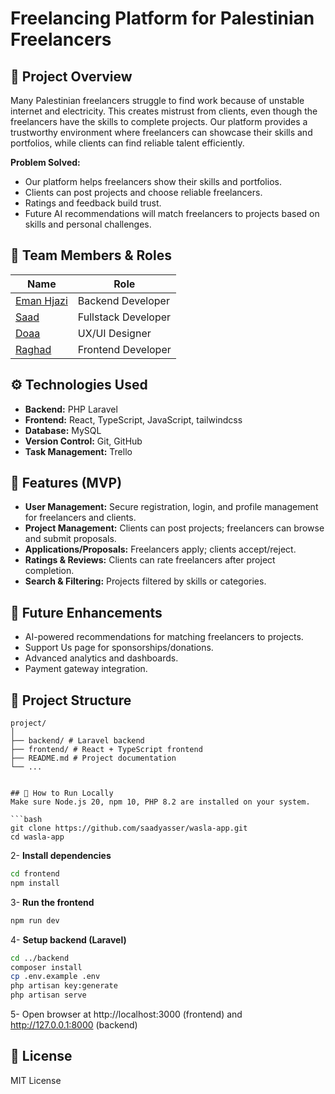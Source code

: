 # Freelancing Platform for Palestinian Freelancers

## 📌 Project Overview
Many Palestinian freelancers struggle to find work because of unstable internet and electricity.
This creates mistrust from clients, even though the freelancers have the skills to complete projects.
Our platform provides a trustworthy environment where freelancers can showcase their skills and portfolios, while clients can find reliable talent efficiently.

**Problem Solved:**
- Our platform helps freelancers show their skills and portfolios.
- Clients can post projects and choose reliable freelancers.
- Ratings and feedback build trust.
- Future AI recommendations will match freelancers to projects based on skills and personal challenges.


## 👥 Team Members & Roles
| Name | Role |
|------|------|
| [Eman Hjazi](https://github.com/Eman-Hjazi) | Backend Developer |
| [Saad](https://github.com/saadyasser) | Fullstack Developer |
| [Doaa](https://github.com/D0AAO) | UX/UI Designer |
| [Raghad](https://github.com/raghadabuzainih) | Frontend Developer |




## ⚙️ Technologies Used
- **Backend:** PHP Laravel  
- **Frontend:** React, TypeScript, JavaScript, tailwindcss  
- **Database:** MySQL  
- **Version Control:** Git, GitHub  
- **Task Management:** Trello  



## 🚀 Features (MVP)
- **User Management:** Secure registration, login, and profile management for freelancers and clients.  
- **Project Management:** Clients can post projects; freelancers can browse and submit proposals.  
- **Applications/Proposals:** Freelancers apply; clients accept/reject.  
- **Ratings & Reviews:** Clients can rate freelancers after project completion.  
- **Search & Filtering:** Projects filtered by skills or categories.  



## 🌟 Future Enhancements
- AI-powered recommendations for matching freelancers to projects.  
- Support Us page for sponsorships/donations.  
- Advanced analytics and dashboards.  
- Payment gateway integration.



## 📂 Project Structure

```plaintext
project/
│
├── backend/ # Laravel backend
├── frontend/ # React + TypeScript frontend
├── README.md # Project documentation
└── ...


## 📌 How to Run Locally
Make sure Node.js 20, npm 10, PHP 8.2 are installed on your system.

```bash
git clone https://github.com/saadyasser/wasla-app.git
cd wasla-app
```

2- **Install dependencies**

```bash
cd frontend
npm install
```

3- **Run the frontend**

```bash
npm run dev
```

4- **Setup backend (Laravel)**

```bash
cd ../backend
composer install
cp .env.example .env
php artisan key:generate
php artisan serve
```

5- Open browser at http://localhost:3000 (frontend) and http://127.0.0.1:8000 (backend)

## 📄 License

MIT License